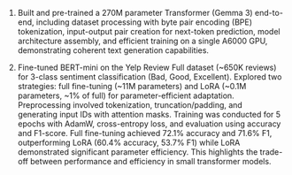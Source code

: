 1) Built and pre-trained a 270M parameter Transformer (Gemma 3) end-to-end, including dataset processing with byte pair encoding (BPE) tokenization, input-output pair creation for next-token prediction, model architecture assembly, and efficient training on a single A6000 GPU, demonstrating coherent text generation capabilities.

2) Fine-tuned BERT-mini on the Yelp Review Full dataset (~650K reviews) for 3-class sentiment classification (Bad, Good, Excellent). Explored two strategies: full fine-tuning (~11M parameters) and LoRA (~0.1M parameters, ~1% of full) for parameter-efficient adaptation. Preprocessing involved tokenization, truncation/padding, and generating input IDs with attention masks. Training was conducted for 5 epochs with AdamW, cross-entropy loss, and evaluation using accuracy and F1-score. Full fine-tuning achieved 72.1% accuracy and 71.6% F1, outperforming LoRA (60.4% accuracy, 53.7% F1) while LoRA demonstrated significant parameter efficiency. This highlights the trade-off between performance and efficiency in small transformer models.